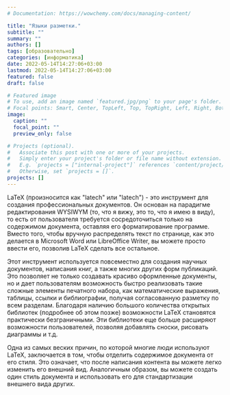 ```yaml
---
# Documentation: https://wowchemy.com/docs/managing-content/

title: "Языки разметки."
subtitle: ""
summary: ""
authors: []
tags: [образовательно]
categories: [информатика]
date: 2022-05-14T14:27:06+03:00
lastmod: 2022-05-14T14:27:06+03:00
featured: false
draft: false

# Featured image
# To use, add an image named `featured.jpg/png` to your page's folder.
# Focal points: Smart, Center, TopLeft, Top, TopRight, Left, Right, BottomLeft, Bottom, BottomRight.
image:
  caption: ""
  focal_point: ""
  preview_only: false

# Projects (optional).
#   Associate this post with one or more of your projects.
#   Simply enter your project's folder or file name without extension.
#   E.g. `projects = ["internal-project"]` references `content/project/deep-learning/index.md`.
#   Otherwise, set `projects = []`.
projects: []
---
```


LaTeX (произносится как "latech" или "latech") - это инструмент для создания профессиональных документов. Он основан на парадигме редактирования WYSIWYM (то, что я вижу, это то, что я имею в виду), то есть от пользователя требуется сосредоточиться только на содержимом документа, оставляя его форматирование программе. Вместо того, чтобы вручную распределять текст по странице, как это делается в Microsoft Word или LibreOffice Writer, вы можете просто ввести его, позволив LaTeX сделать все остальное.

Этот инструмент используется повсеместно для создания научных документов, написания книг, а также многих других форм публикаций. Это позволяет не только создавать красиво оформленные документы, но и дает пользователям возможность быстро реализовать такие сложные элементы печатного набора, как математические выражения, таблицы, ссылки и библиографии, получая согласованную разметку по всем разделам.
Благодаря наличию большого количества открытых библиотек (подробнее об этом позже) возможности LaTeX становятся практически безграничными. Эти библиотеки еще больше расширяют возможности пользователей, позволяя добавлять сноски, рисовать диаграммы и т.д.

Одна из самых веских причин, по которой многие люди используют LaTeX, заключается в том, чтобы отделить содержимое документа от его стиля. Это означает, что после написания контента вы можете легко изменить его внешний вид. Аналогичным образом, вы можете создать один стиль документа и использовать его для стандартизации внешнего вида других.
